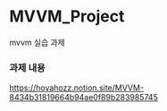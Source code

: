 # MVVM_Project
mvvm 실습 과제

### 과제 내용
https://hoyahozz.notion.site/MVVM-8434b31819664b94ae0f89b283985745

